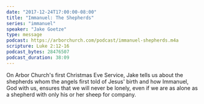 ```yaml
---
date: "2017-12-24T17:00:00-08:00"
title: "Immanuel: The Shepherds"
series: "immanuel"
speaker: "Jake Goetze"
type: message
podcast: https://arborchurch.com/podcast/immanuel-shepherds.m4a
scripture: Luke 2:12-16
podcast_bytes: 28476507
podcast_duration: 38:09
---
```


On Arbor Church's first Christmas Eve Service, Jake tells us about the shepherds whom the angels first told of Jesus' birth and how Immanuel, God with us, ensures that we will never be lonely, even if we are as alone as a shepherd with only his or her sheep for company.
